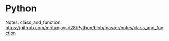 # Python

Notes:
class_and_function: https://github.com/mritunjaysri28/Python/blob/master/notes/class_and_function
